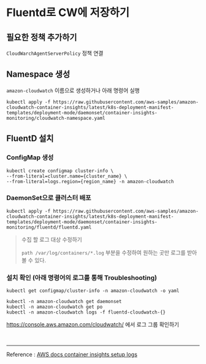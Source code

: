# Fluentd로 CW에 저장하기



## 필요한 정책 추가하기

`CloudWarchAgentServerPolicy` 정책 연결



## Namespace 생성

`amazon-cloudwatch` 이름으로 생성하거나 아래 명령어 실행

```shell
kubectl apply -f https://raw.githubusercontent.com/aws-samples/amazon-cloudwatch-container-insights/latest/k8s-deployment-manifest-templates/deployment-mode/daemonset/container-insights-monitoring/cloudwatch-namespace.yaml
```



## FluentD 설치

### ConfigMap 생성

```shell
kubectl create configmap cluster-info \
--from-literal=cluster.name={cluster_name} \
--from-literal=logs.region={region_name} -n amazon-cloudwatch
```

### DaemonSet으로 클러스터 배포

```shell
kubectl apply -f https://raw.githubusercontent.com/aws-samples/amazon-cloudwatch-container-insights/latest/k8s-deployment-manifest-templates/deployment-mode/daemonset/container-insights-monitoring/fluentd/fluentd.yaml
```

> 수집 할 로그 대상 수정하기
>
> `path /var/log/containers/*.log` 부분을 수정하여 원하는 곳만 로그를 받아 볼 수 있다.

### 설치 확인 (아래 명령어의 로그를 통해 Troubleshooting)

```shell
kubectl get configmap/cluster-info -n amazon-cloudwatch -o yaml

kubectl -n amazon-cloudwatch get daemonset
kubectl -n amazon-cloudwatch get po
kubectl -n amazon-cloudwatch logs -f fluentd-cloudwatch-{}
```

https://console.aws.amazon.com/cloudwatch/ 에서 로그 그룹 확인하기



<br>

---

Reference : [AWS docs container insights setup logs](https://docs.aws.amazon.com/ko_kr/AmazonCloudWatch/latest/monitoring/Container-Insights-setup-logs.html)


